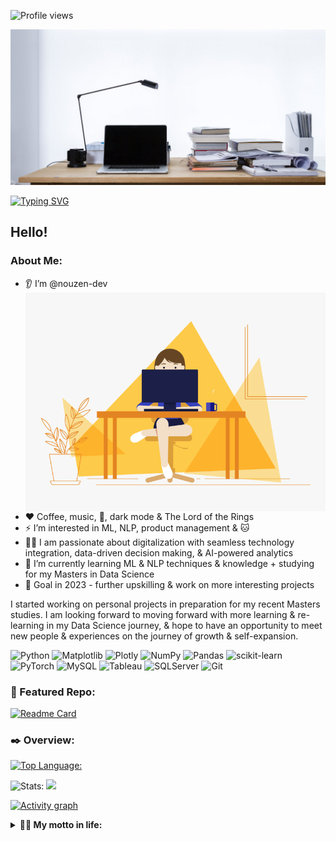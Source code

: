 ![Profile views](https://gpvc.arturio.dev/nouzen-dev)

![](https://github.com/nouzen-dev/nouzen-dev/blob/main/assets/header.jpg) 

<a href="https://git.io/typing-svg"><img src="https://readme-typing-svg.demolab.com?font=Lato&size=19&pause=1800&color=BEEDF7&vCenter=true&width=800&lines=ex-Developer%2C+ex-data+analyst%2C+ex-BA%2C+ex-consultant+%26+now-MSDS+student" alt="Typing SVG" /></a>
## **Hello**! 

### About Me:
- 👂 I’m @nouzen-dev <img align="right" height="350" width="500" alt="Hello" src="https://github.com/nouzen-dev/nouzen-dev/blob/main/assets/atwork.gif">
- ❤️ Coffee, music, 🎄, dark mode & The Lord of the Rings
- ⚡ I’m interested in ML, NLP, product management & 🐱
- 👩‍💻 I am passionate about digitalization with seamless technology integration, data-driven decision making, & AI-powered analytics
- 🌱 I’m currently learning ML & NLP techniques & knowledge + studying for my Masters in Data Science
- 🗼 Goal in 2023 - further upskilling & work on more interesting projects

I started working on personal projects in preparation for my recent Masters studies. I am looking forward to moving forward with more learning & re-learning in my Data Science journey, & hope to have an opportunity to meet new people & experiences on the journey of growth & self-expansion.


![Python](https://img.shields.io/badge/python-3670A0?style=for-the-badge&logo=python&logoColor=ffdd54)
![Matplotlib](https://img.shields.io/badge/Matplotlib-%23ffffff.svg?style=for-the-badge&logo=Matplotlib&logoColor=black)
![Plotly](https://img.shields.io/badge/Plotly-%233F4F75.svg?style=for-the-badge&logo=plotly&logoColor=white)
![NumPy](https://img.shields.io/badge/numpy-%23013243.svg?style=for-the-badge&logo=numpy&logoColor=white)
![Pandas](https://img.shields.io/badge/pandas-%23150458.svg?style=for-the-badge&logo=pandas&logoColor=white)
![scikit-learn](https://img.shields.io/badge/scikit--learn-%23F7931E.svg?style=for-the-badge&logo=scikit-learn&logoColor=white)
![PyTorch](https://img.shields.io/badge/PyTorch-%23EE4C2C.svg?style=for-the-badge&logo=PyTorch&logoColor=white)
![MySQL](https://img.shields.io/badge/mysql-%2300f.svg?style=for-the-badge&logo=mysql&logoColor=white)
![Tableau](https://img.shields.io/badge/Tableau-E97627?style=for-the-badge&logo=Tableau&logoColor=white)
![SQLServer](https://img.shields.io/badge/Microsoft%20SQL%20Server-CC2927?style=for-the-badge&logo=microsoft%20sql%20server&logoColor=white)
![Git](https://img.shields.io/badge/git-%23F05033.svg?style=for-the-badge&logo=git&logoColor=white)


### 📑 Featured Repo:
[![Readme Card](https://github-readme-stats.vercel.app/api/pin/?username=nouzen-dev&repo=NLP_ML&theme=radical&show_owner=True&hide_border=True)](https://github.com/nouzen-dev/NLP_ML)


### ✒️ Overview:
[![Top Language:](https://github-readme-stats.vercel.app/api/top-langs/?username=nouzen-dev&langs_count=8&theme=tokyonight&bg_color=00000000&hide_border=True)](https://github.com/nuozen-dev/github-readme-stats) 

![Stats:](https://github-readme-stats.vercel.app/api?username=nouzen-dev&count_private=true&theme=tokyonight&show_icons=true) <img src="https://github-readme-streak-stats.herokuapp.com/?user=nouzen-dev&theme=merko&date_format=M%20j%5B%2C%20Y%5D"/>


[![Activity graph](https://activity-graph.herokuapp.com/graph?username=nouzen-dev&theme=merko&hide_title=true&hide_border=true)](https://github.com/nouzen-dev/github-readme-activity-graph)


<details>
  <summary><b> 🚵‍♂️ My motto in life: </b></summary>
  <img src="https://github.com/nouzen-dev/nouzen-dev/blob/main/assets/dino.gif" width="500px"/>
</details>
